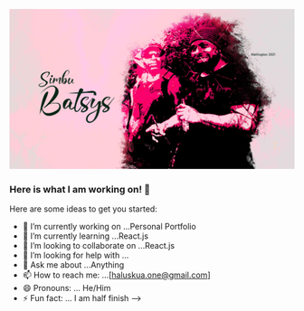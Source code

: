 ![Screenshot](batsies.jpg)

### Here is what I am working on! 👋

Here are some ideas to get you started:

- 🔭 I’m currently working on ...Personal Portfolio
- 🌱 I’m currently learning ...React.js
- 👯 I’m looking to collaborate on ...React.js
- 🤔 I’m looking for help with ...
- 💬 Ask me about ...Anything
- 📫 How to reach me: ...[haluskua.one@gmail.com]
- 😄 Pronouns: ... He/Him
- ⚡ Fun fact: ... I am half finish
-->
<!--
**haluskua/Haluskua** is a ✨ _special_ ✨ repository because its `README.md` (this file) appears on your GitHub profile.

Here are some ideas to get you started:

-->
